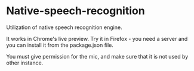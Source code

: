 # Native-speech-recognition
Utilization of native speech recognition engine. 

It works in Chrome's live preview. Try it in Firefox - you need a server and you can install it from the package.json file. 

You must give permission for the mic, and make sure that it is not used by other instance.
